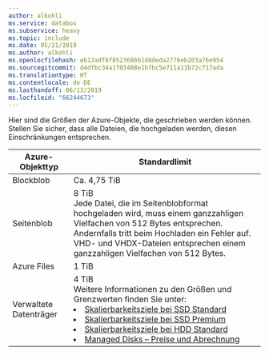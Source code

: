 ```yaml
---
author: alkohli
ms.service: databox
ms.subservice: heavy
ms.topic: include
ms.date: 05/21/2019
ms.author: alkohli
ms.openlocfilehash: eb12adf8f8523686b1d8deda2776eb203a76e954
ms.sourcegitcommit: d4dfbc34a1f03488e1b7bc5e711a11b72c717ada
ms.translationtype: HT
ms.contentlocale: de-DE
ms.lasthandoff: 06/13/2019
ms.locfileid: "66244673"
---
```

Hier sind die Größen der Azure-Objekte, die geschrieben werden können. Stellen Sie sicher, dass alle Dateien, die hochgeladen werden, diesen Einschränkungen entsprechen.

| Azure-Objekttyp | Standardlimit                                             |
|-------------------|-----------------------------------------------------------|
| Blockblob        | Ca. 4,75 TiB                                                 |
| Seitenblob         | 8 TiB <br> Jede Datei, die im Seitenblobformat hochgeladen wird, muss einem ganzzahligen Vielfachen von 512 Bytes entsprechen. Andernfalls tritt beim Hochladen ein Fehler auf. <br> VHD- und VHDX-Dateien entsprechen einem ganzzahligen Vielfachen von 512 Bytes. |
| Azure Files        | 1 TiB                                                      |
| Verwaltete Datenträger     | 4 TiB <br> Weitere Informationen zu den Größen und Grenzwerten finden Sie unter: <li>[Skalierbarkeitsziele bei SSD Standard](../articles/virtual-machines/windows/disks-types.md#standard-ssd)</li><li>[Skalierbarkeitsziele bei SSD Premium](../articles/virtual-machines/windows/disks-types.md#standard-hdd)</li><li>[Skalierbarkeitsziele bei HDD Standard](../articles/virtual-machines/windows/disks-types.md#premium-ssd)</li><li>[Managed Disks – Preise und Abrechnung](../articles/virtual-machines/windows/disks-types.md#billing)</li>  

